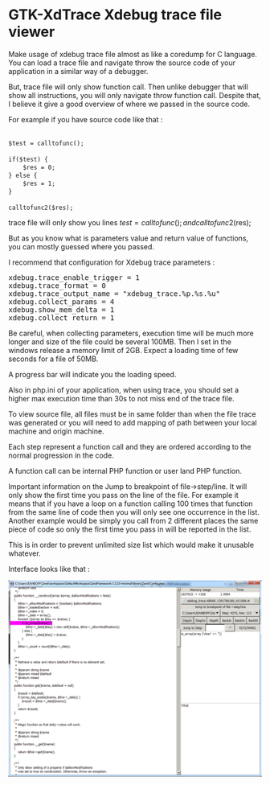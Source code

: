 GTK-XdTrace Xdebug trace file viewer
===========

Make usage of xdebug trace file almost as like a coredump for C language. You can load a trace file and navigate throw the source code of your application in a similar way of a debugger.

But, trace file will only show function call. Then unlike debugger that will show all instructions, you will only navigate throw function call.
Despite that, I believe it give a good overview of where we passed in the source code.

For example if you have source code like that :

<pre><code>
$test = calltofunc();

if($test) {
    $res = 0;
} else {
    $res = 1;
}

calltofunc2($res);
</code></pre>

trace file will only show you lines $test = calltofunc(); and calltofunc2($res);

But as you know what is parameters value and return value of functions, you can mostly guessed where you passed.

I recommend that configuration for Xdebug trace parameters :

<pre>
xdebug.trace_enable_trigger = 1
xdebug.trace_format = 0
xdebug.trace_output_name = "xdebug_trace.%p.%s.%u"
xdebug.collect_params = 4
xdebug.show_mem_delta = 1
xdebug.collect_return = 1
</pre>

Be careful, when collecting parameters, execution time will be much more longer and size of the file could be several 100MB.
Then I set in the windows release a memory limit of 2GB. Expect a loading time of few seconds for a file of 50MB.

A progress bar will indicate you the loading speed.

Also in php.ini of your application, when using trace, you should set a higher max execution time than 30s to not miss end of the trace file.

To view source file, all files must be in same folder than when the file trace was generated or you will need to add mapping of path between your local machine and origin machine.

Each step represent a function call and they are ordered according to the normal progression in the code.

A function call can be internal PHP function or user land PHP function.

Important information on the Jump to breakpoint of file->step/line. It will only show the first time you pass on the line of the file.
For example it means that if you have a loop on a function calling 100 times that function from the same line of code then you will only see one occurrence in the list.
Another example would be simply you call from 2 different places the same piece of code so only the first time you pass in will be reported in the list.

This is in order to prevent unlimited size list which would make it unusable whatever.

Interface looks like that :

![Alt text](screenshoot.png)

